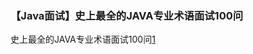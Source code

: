 ### 【Java面试】史上最全的JAVA专业术语面试100问
[1]:ttps://blog.csdn.net/qq_26465035/article/details/103160711
史上最全的JAVA专业术语面试100问[1]
